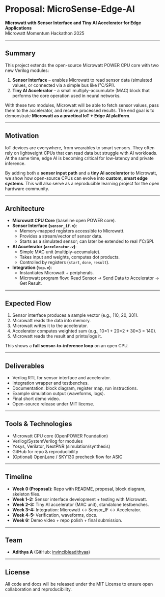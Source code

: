 # Proposal: MicroSense-Edge-AI  

**Microwatt with Sensor Interface and Tiny AI Accelerator for Edge Applications**  
Microwatt Momentum Hackathon 2025

---

## Summary
This project extends the open-source Microwatt POWER CPU core with two new Verilog modules:

1. **Sensor Interface** – enables Microwatt to read sensor data (simulated values, or connected via a simple bus like I²C/SPI).  
2. **Tiny AI Accelerator** – a small multiply–accumulate (MAC) block that performs the core operation used in neural networks.

With these two modules, Microwatt will be able to fetch sensor values, pass them to the accelerator, and receive processed results. The end goal is to demonstrate **Microwatt as a practical IoT + Edge AI platform**.

---

## Motivation
IoT devices are everywhere, from wearables to smart sensors. They often rely on lightweight CPUs that can read data but struggle with AI workloads. At the same time, edge AI is becoming critical for low-latency and private inference.

By adding both a **sensor input path** and a **tiny AI accelerator** to Microwatt, we show how open-source CPUs can evolve into **custom, smart edge systems**. This will also serve as a reproducible learning project for the open hardware community.

---

## Architecture
- **Microwatt CPU Core** (baseline open POWER core).  
- **Sensor Interface (`sensor_if.v`)**:  
  - Memory-mapped registers accessible to Microwatt.  
  - Provides a stream/vector of sensor data.  
  - Starts as a simulated sensor; can later be extended to real I²C/SPI.  
- **AI Accelerator (`accelerator.v`)**:  
  - Simple MAC unit (multiply–accumulate).  
  - Takes input and weights, computes dot products.  
  - Controlled by registers (`start`, `done`, `result`).  
- **Integration (`top.v`)**:  
  - Instantiates Microwatt + peripherals.  
  - Microwatt program flow: Read Sensor → Send Data to Accelerator → Get Result.

---

## Expected Flow
1. Sensor interface produces a sample vector (e.g., [10, 20, 30]).  
2. Microwatt reads the data into memory.  
3. Microwatt writes it to the accelerator.  
4. Accelerator computes weighted sum (e.g., 10×1 + 20×2 + 30×3 = 140).  
5. Microwatt reads the result and prints/logs it.  

This shows a **full sensor-to-inference loop** on an open CPU.

---

## Deliverables
- Verilog RTL for sensor interface and accelerator.  
- Integration wrapper and testbenches.  
- Documentation: block diagram, register map, run instructions.  
- Example simulation output (waveforms, logs).  
- Final short demo video.  
- Open-source release under MIT license.

---

## Tools & Technologies
- Microwatt CPU core (OpenPOWER Foundation)  
- Verilog/SystemVerilog for modules  
- Yosys, Verilator, NextPNR (simulation/synthesis)  
- GitHub for repo & reproducibility  
- (Optional) OpenLane / SKY130 precheck flow for ASIC

---

## Timeline
- **Week 0 (Proposal):** Repo with README, proposal, block diagram, skeleton files.  
- **Week 1–2:** Sensor interface development + testing with Microwatt.  
- **Week 2–3:** Tiny AI accelerator (MAC unit), standalone testbenches.  
- **Week 3–4:** Integration: Microwatt ↔ Sensor_IF ↔ Accelerator.  
- **Week 4–5:** Verification, waveforms, docs.  
- **Week 6:** Demo video + repo polish + final submission.

---

## Team
- **Adithya A** (GitHub: [invincibleadithyaa](https://github.com/invincibleadithyaa))  

---

## License
All code and docs will be released under the MIT License to ensure open collaboration and reproducibility.
